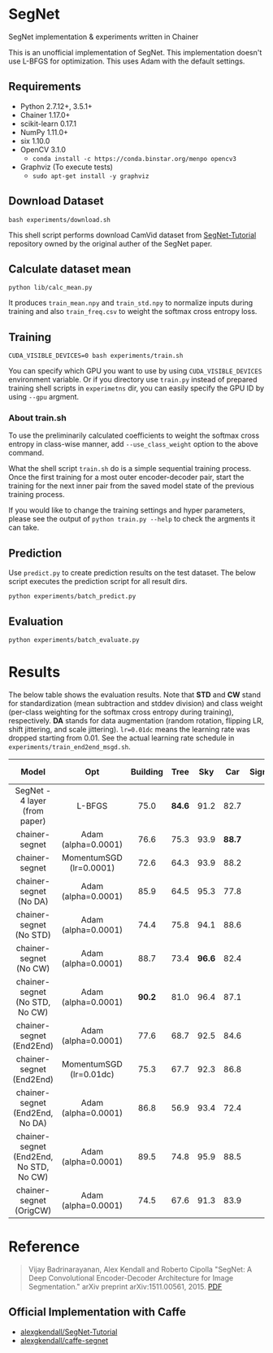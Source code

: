 # SegNet

SegNet implementation & experiments written in Chainer

This is an unofficial implementation of SegNet. This implementation doesn't use L-BFGS for optimization. This uses Adam with the default settings.

## Requirements

- Python 2.7.12+, 3.5.1+
- Chainer 1.17.0+
- scikit-learn 0.17.1
- NumPy 1.11.0+
- six 1.10.0
- OpenCV 3.1.0
  - `conda install -c https://conda.binstar.org/menpo opencv3`
- Graphviz (To execute tests)
  - `sudo apt-get install -y graphviz`

## Download Dataset

```
bash experiments/download.sh
```

This shell script performs download CamVid dataset from [SegNet-Tutorial](https://github.com/alexgkendall/SegNet-Tutorial) repository owned by the original auther of the SegNet paper.

## Calculate dataset mean

```
python lib/calc_mean.py
```

It produces `train_mean.npy` and `train_std.npy` to normalize inputs during training and also `train_freq.csv` to weight the softmax cross entropy loss.

## Training

```
CUDA_VISIBLE_DEVICES=0 bash experiments/train.sh
```

You can specify which GPU you want to use by using `CUDA_VISIBLE_DEVICES` environment variable. Or if you directory use `train.py` instead of prepared training shell scripts in `experimetns` dir, you can easily specify the GPU ID by using `--gpu` argment.

### About train.sh

To use the preliminarily calculated coefficients to weight the softmax cross entropy in class-wise manner, add `--use_class_weight` option to the above command.

What the shell script `train.sh` do is a simple sequential training process. Once the first training for a most outer encoder-decoder pair, start the training for the next inner pair from the saved model state of the previous training process.

If you would like to change the training settings and hyper parameters, please see the output of `python train.py --help` to check the argments it can take.

## Prediction

Use `predict.py` to create prediction results on the test dataset. The below script executes the prediction script for all result dirs.

```
python experiments/batch_predict.py
```

## Evaluation

```
python experiments/batch_evaluate.py
```

# Results

The below table shows the evaluation results. Note that **STD** and **CW** stand for standardization (mean subtraction and stddev division) and class weight (per-class weighting for the softmax cross entropy during training), respectively. **DA** stands for data augmentation (random rotation, flipping LR, shift jittering, and scale jittering). `lr=0.01dc` means the learning rate was dropped starting from 0.01. See the actual learning rate schedule in `experiments/train_end2end_msgd.sh`.

| Model                           | Opt                         | Building | Tree     | Sky      | Car      | SignSymbol | Road     | Pedestrian | Fence    | Pole     | Pavement | Bicyclist | Class avg. | Global avg. | IoU      |
|:-------------------------------:|:---------------------------:|:--------:|:--------:|:--------:|:--------:|:----------:|:--------:|:----------:|:--------:|:--------:|:--------:|:---------:|:----------:|:-----------:|:--------:|
| SegNet - 4 layer (from paper)   | L-BFGS                      |   75.0   | **84.6** |   91.2   |   82.7   |   36.9     |   93.3   |   55.0     |   37.5   |   44.8   |   74.1   |   16.0    |   62.9     |   84.3      |   N/A    |
| chainer-segnet                  | Adam (alpha=0.0001)         |   76.6   |   75.3   |   93.9   | **88.7** |   51.5     |   91.6   |   77.5     |   53.1   |   57.2   |   73.7   |   46.8    |   65.5     |   82.9      |   47.3   |
| chainer-segnet                  | MomentumSGD (lr=0.0001)     |   72.6   |   64.3   |   93.9   |   88.2   |   52.1     |   90.0   |   78.3     | **58.1** |   55.8   |   69.5   | **53.0**  |   64.7     |   79.8      |   43.4   |
| chainer-segnet (No DA)          | Adam (alpha=0.0001)         |   85.9   |   64.5   |   95.3   |   77.8   |   19.5     |   96.0   |   45.5     |   39.3   |   31.6   |   67.0   |   26.6    |   54.1     |   83.3      |   43.7   |
| chainer-segnet (No STD)         | Adam (alpha=0.0001)         |   74.4   |   75.8   |   94.1   |   88.6   | **60.2**   |   90.8   |   74.0     |   52.5   | **59.6** | **85.9** |   46.5    | **66.9**   |   83.5      |   47.6   |
| chainer-segnet (No CW)          | Adam (alpha=0.0001)         |   88.7   |   73.4   | **96.6** |   82.4   |   42.9     | **96.8** |   45.4     |   35.4   |   29.7   |   63.1   |   41.3    |   58.0     |   85.5      |   48.4   |
| chainer-segnet (No STD, No CW)  | Adam (alpha=0.0001)         | **90.2** |   81.0   |   96.4   |   87.1   |   28.2     |   96.1   |   47.3     |   33.5   |   25.6   |   68.5   |   32.1    |   57.2     | **87.0**    | **49.2** |
| chainer-segnet (End2End)        | Adam (alpha=0.0001)         |   77.6   |   68.7   |   92.5   |   84.6   |   47.3     |   89.5   |   74.1     |   43.0   |   54.7   |   85.1   |   33.6    |   62.6     |   82.3      |   45.8   |
| chainer-segnet (End2End)        | MomentumSGD (lr=0.01dc)     |   75.3   |   67.7   |   92.3   |   86.8   |   53.6     |   93.7   |   62.9     |   29.5   |   51.2   |   68.0   |   41.7    |   60.2     |   80.9      |   43.9   |
| chainer-segnet (End2End, No DA) | Adam (alpha=0.0001)         |   86.8   |   56.9   |   93.4   |   72.4   |   9.60     |   95.5   |   24.4     |   25.2   |   24.4   |   58.5   |   16.8    |   47.0     |   80.6      |   38.4   |
| chainer-segnet (End2End, No STD, No CW) | Adam (alpha=0.0001) |   89.5   |   74.8   |   95.9   |   88.5   |   27.3     |   95.4   |   44.3     |   28.8   |   28.2   |   76.4   |   37.9    |   57.3     |   86.6      |   48.7   |
| chainer-segnet (OrigCW)         | Adam (alpha=0.0001)         |   74.5   |   67.6   |   91.3   |   83.9   |   64.5     |   91.5   | **82.7**   |   52.2   |   57.5   |   69.0   |   46.4    |   65.1     |   80.5      |   44.7   |

# Reference

> Vijay Badrinarayanan, Alex Kendall and Roberto Cipolla "SegNet: A Deep Convolutional Encoder-Decoder Architecture for Image Segmentation." arXiv preprint arXiv:1511.00561, 2015\. [PDF](http://arxiv.org/abs/1511.00561)

## Official Implementation with Caffe

- [alexgkendall/SegNet-Tutorial](https://github.com/alexgkendall/SegNet-Tutorial)
- [alexgkendall/caffe-segnet](https://github.com/alexgkendall/caffe-segnet)
